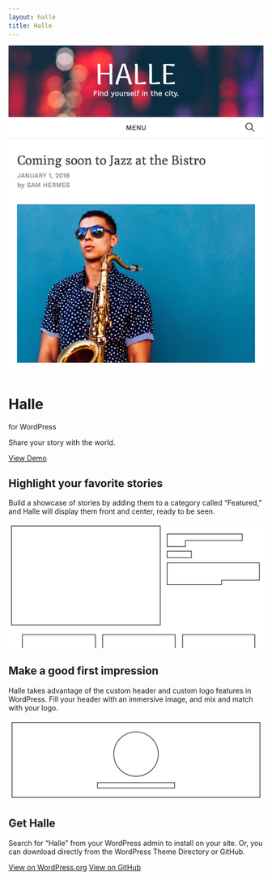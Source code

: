 ```yaml
---
layout: halle
title: Halle
---
```

<div class="halle-intro">
	<div class="halle-intro-image">
		<picture>
			<source srcset="/img/projects/halle-large.jpg" media="(min-width: 50em)">
			<img src="/img/projects/halle-small.jpg" alt="Halle screenshot">
		</picture>
	</div>
	<div class="halle-intro-text">
		<h1>Halle</h1>
		<p class="subhead">for WordPress</p>
		<p>Share your story with the world.</p>
		<a class="demo-link" href="http://samhermes.co/halle-demo">View Demo</a>
	</div>
</div>

<div class="halle-featured">
	<div class="featured-detail">
		<h2>Highlight your favorite stories</h2>
		<p>Build a showcase of stories by adding them to a category called &ldquo;Featured,&rdquo; and Halle will display them front and center, ready to be seen.</p>
	</div>
	<div class="featured-image">
		<img src="/img/projects/halle-wireframe.svg" alt="">
	</div>
</div>

<div class="halle-header">
	<div class="header-detail">
		<h2>Make a good first impression</h2>
		<p>Halle takes advantage of the custom header and custom logo features in WordPress. Fill your header with an immersive image, and mix and match with your logo.</p>
	</div>
	<div class="header-image">
		<img src="/img/projects/halle-header.svg" alt="">
	</div>
</div>

<div class="halle-get">
	<h2>Get Halle</h2>
	<p>Search for &ldquo;Halle&rdquo; from your WordPress admin to install on your site. Or, you can download directly from the WordPress Theme Directory or GitHub.</p>
	<a class="download-link" href="https://wordpress.org/themes/halle/">View on WordPress.org</a>
	<a class="download-link" href="https://github.com/samhermes/halle">View on GitHub</a>
	
</div>

<!-- Link to Halle documentation -->